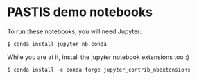 # PASTIS demo notebooks

To run these notebooks, you will need Jupyter:

```console
$ conda install jupyter nb_conda
```

While you are at it, install the jupyter notebook extensions too :)

```console
$ conda install -c conda-forge jupyter_contrib_nbextensions
```
